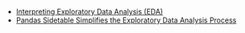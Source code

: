 
- [Interpreting Exploratory Data Analysis (EDA)](https://www.datasciencecentral.com/interpreting-exploratory-data-analysis-eda/)
- [Pandas Sidetable Simplifies the Exploratory Data Analysis Process](https://towardsdatascience.com/pandas-sidetable-simplifies-the-exploratory-data-analysis-process-417b42eebed6)
